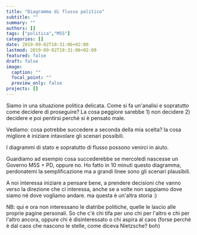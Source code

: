 ```yaml
---
title: "Diagramma di flusso politico"
subtitle: ""
summary: ""
authors: []
tags: ["politica","M5S"]
categories: []
date: 2019-09-02T10:31:06+02:00
lastmod: 2019-09-02T10:31:06+02:00
featured: false
draft: false
image:
  caption: ""
  focal_point: ""
  preview_only: false
projects: []
---
```


Siamo in una situazione politica delicata.
Come si fa un'analisi e sopratutto come decidere di proseguire?
La cosa peggiore sarebbe 1) non decidere 2) decidere e poi pentirsi perché si è pensato male.

Vediamo: cosa potrebbe succedere a seconda della mia scelta?
la cosa migliore è iniziare intavolare gli scenari possibili.

I diagrammi di stato e sopratutto di flusso possono venirci in aiuto.

Guardiamo ad esempio cosa succederebbe se mercoledì nascesse un Governo M5S + PD, oppure no.
Ho fatto in 10 minuti questo diagramma, perdonatemi la semplificazione ma a grandi linee sono gli scenari plausibili.

A noi interessa iniziare a pensare bene, a prendere decisioni che vanno verso la direzione che ci interessa, anche se a volte non sappiamo dove siamo né dove vogliamo andare. ma questa è un'altra storia :)

NB: qui e ora non interessano le diatribe politiche, quelle le lascio alle proprie pagine personali. So che c'è chi tifa per uno chi per l'altro e chi per l'altro ancora, oppure chi è disinteressato o chi aspira al caos (forse perché è dal caos che nascono le stelle, come diceva Nietzsche? boh)
